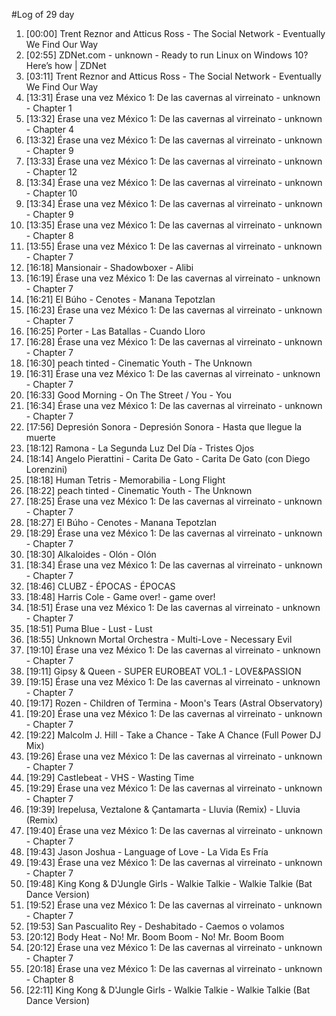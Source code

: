 #Log of 29 day

1. [00:00] Trent Reznor and Atticus Ross - The Social Network - Eventually We Find Our Way
1. [02:55] ZDNet.com - unknown - Ready to run Linux on Windows 10? Here’s how | ZDNet
1. [03:11] Trent Reznor and Atticus Ross - The Social Network - Eventually We Find Our Way
1. [13:31] Érase una vez México 1: De las cavernas al virreinato - unknown - Chapter 1
1. [13:32] Érase una vez México 1: De las cavernas al virreinato - unknown - Chapter 4
1. [13:32] Érase una vez México 1: De las cavernas al virreinato - unknown - Chapter 9
1. [13:33] Érase una vez México 1: De las cavernas al virreinato - unknown - Chapter 12
1. [13:34] Érase una vez México 1: De las cavernas al virreinato - unknown - Chapter 10
1. [13:34] Érase una vez México 1: De las cavernas al virreinato - unknown - Chapter 9
1. [13:35] Érase una vez México 1: De las cavernas al virreinato - unknown - Chapter 8
1. [13:55] Érase una vez México 1: De las cavernas al virreinato - unknown - Chapter 7
1. [16:18] Mansionair - Shadowboxer - Alibi
1. [16:19] Érase una vez México 1: De las cavernas al virreinato - unknown - Chapter 7
1. [16:21] El Búho - Cenotes - Manana Tepotzlan
1. [16:23] Érase una vez México 1: De las cavernas al virreinato - unknown - Chapter 7
1. [16:25] Porter - Las Batallas - Cuando Lloro
1. [16:28] Érase una vez México 1: De las cavernas al virreinato - unknown - Chapter 7
1. [16:30] peach tinted - Cinematic Youth - The Unknown
1. [16:31] Érase una vez México 1: De las cavernas al virreinato - unknown - Chapter 7
1. [16:33] Good Morning - On The Street / You - You
1. [16:34] Érase una vez México 1: De las cavernas al virreinato - unknown - Chapter 7
1. [17:56] Depresión Sonora - Depresión Sonora - Hasta que llegue la muerte
1. [18:12] Ramona - La Segunda Luz Del Día - Tristes Ojos
1. [18:14] Angelo Pierattini - Carita De Gato - Carita De Gato (con Diego Lorenzini)
1. [18:18] Human Tetris - Memorabilia - Long Flight
1. [18:22] peach tinted - Cinematic Youth - The Unknown
1. [18:25] Érase una vez México 1: De las cavernas al virreinato - unknown - Chapter 7
1. [18:27] El Búho - Cenotes - Manana Tepotzlan
1. [18:29] Érase una vez México 1: De las cavernas al virreinato - unknown - Chapter 7
1. [18:30] Alkaloides - Olón - Olón
1. [18:34] Érase una vez México 1: De las cavernas al virreinato - unknown - Chapter 7
1. [18:46] CLUBZ - ÉPOCAS - ÉPOCAS
1. [18:48] Harris Cole - Game over! - game over!
1. [18:51] Érase una vez México 1: De las cavernas al virreinato - unknown - Chapter 7
1. [18:51] Puma Blue - Lust - Lust
1. [18:55] Unknown Mortal Orchestra - Multi-Love - Necessary Evil
1. [19:10] Érase una vez México 1: De las cavernas al virreinato - unknown - Chapter 7
1. [19:11] Gipsy & Queen - SUPER EUROBEAT VOL.1 - LOVE&PASSION
1. [19:15] Érase una vez México 1: De las cavernas al virreinato - unknown - Chapter 7
1. [19:17] Rozen - Children of Termina - Moon's Tears (Astral Observatory)
1. [19:20] Érase una vez México 1: De las cavernas al virreinato - unknown - Chapter 7
1. [19:22] Malcolm J. Hill - Take a Chance - Take A Chance (Full Power DJ Mix)
1. [19:26] Érase una vez México 1: De las cavernas al virreinato - unknown - Chapter 7
1. [19:29] Castlebeat - VHS - Wasting Time
1. [19:29] Érase una vez México 1: De las cavernas al virreinato - unknown - Chapter 7
1. [19:39] Irepelusa, Veztalone & Çantamarta - Lluvia (Remix) - Lluvia (Remix)
1. [19:40] Érase una vez México 1: De las cavernas al virreinato - unknown - Chapter 7
1. [19:43] Jason Joshua - Language of Love - La Vida Es Fría
1. [19:43] Érase una vez México 1: De las cavernas al virreinato - unknown - Chapter 7
1. [19:48] King Kong & D'Jungle Girls - Walkie Talkie - Walkie Talkie (Bat Dance Version)
1. [19:52] Érase una vez México 1: De las cavernas al virreinato - unknown - Chapter 7
1. [19:53] San Pascualito Rey - Deshabitado - Caemos o volamos
1. [20:12] Body Heat - No! Mr. Boom Boom - No! Mr. Boom Boom
1. [20:12] Érase una vez México 1: De las cavernas al virreinato - unknown - Chapter 7
1. [20:18] Érase una vez México 1: De las cavernas al virreinato - unknown - Chapter 8
1. [22:11] King Kong & D'Jungle Girls - Walkie Talkie - Walkie Talkie (Bat Dance Version)
